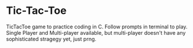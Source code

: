 # Tic-Tac-Toe
TicTacToe game to practice coding in C.
Follow prompts in terminal to play.
Single Player and Multi-player available, but multi-player doesn't have any sophisticated stragegy yet, just prng.
